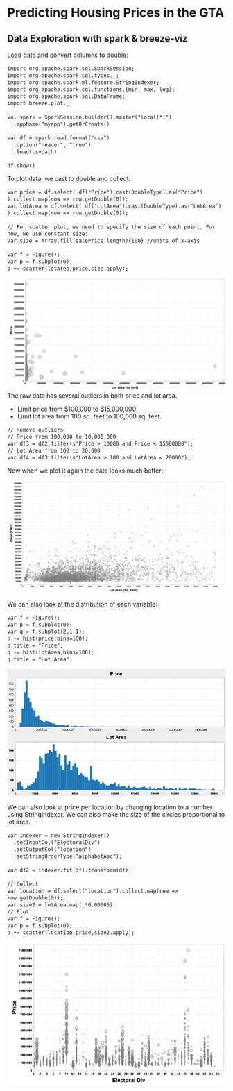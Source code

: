 # Predicting Housing Prices in the GTA 


## Data Exploration with spark & breeze-viz

Load data and convert columns to double:

```
import org.apache.spark.sql.SparkSession;
import org.apache.spark.sql.types._;
import org.apache.spark.ml.feature.StringIndexer;
import org.apache.spark.sql.functions.{min, max, log};
import org.apache.spark.sql.DataFrame;
import breeze.plot._;

val spark = SparkSession.builder().master("local[*]")
  .appName("myapp").getOrCreate()

var df = spark.read.format("csv")
  .option("header", "true")
  .load(csvpath)

df.show()
```

To plot data, we cast to double and collect:

```
var price = df.select( df("Price").cast(DoubleType).as("Price") ).collect.map(row => row.getDouble(0));
var lotArea = df.select( df("LotArea").cast(DoubleType).as("LotArea") ).collect.map(row => row.getDouble(0));

// For scatter plot, we need to specify the size of each point. For now, we use constant size:
var size = Array.fill(salePrice.length){100} //units of x-axis

var f = Figure();
var p = f.subplot(0);
p += scatter(lotArea,price,size.apply);
```
![](imgs/orig.png)
The raw data has several outliers in both price and lot area.
- Limit price from $100,000 to $15,000,000
- Limit lot area from 100 sq. feet to 100,000 sq. feet.

```
// Remove outliers
// Price from 100,000 to 10,000,000
var df3 = df2.filter(s"Price > 10000 and Price < 15000000");
// Lot Area from 100 to 20,000
var df4 = df3.filter(s"LotArea > 100 and LotArea < 20000");
```

Now when we plot it again the data looks much better:

![](imgs/scatter.png)

We can also look at the distribution of each variable:
```
var f = Figure();
var p = f.subplot(0);
var q = f.subplot(2,1,1);
p += hist(price,bins=100);
p.title = "Price";
q += hist(lotArea,bins=100);
q.title = "Lot Area";
```
![](imgs/histos.PNG)

We can also look at price per location by changing location to a number using StringIndexer.
We can also make the size of the circles proportional to lot area.
```
var indexer = new StringIndexer()
  .setInputCol("ElectoralDiv")
  .setOutputCol("location")
  .setStringOrderType("alphabetAsc");

var df2 = indexer.fit(df).transform(df);

// Collect
var location = df.select("location").collect.map(row => row.getDouble(0));
var size2 = lotArea.map(_*0.00005)
// Plot
var f = Figure();
var p = f.subplot(0);
p += scatter(location,price,size2.apply);

```

![](imgs/loc_price.png)


